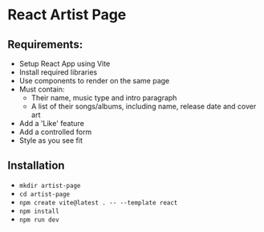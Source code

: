 # React Artist Page
## Requirements:
- Setup React App using Vite
- Install required libraries
- Use components to render on the same page
- Must contain:
    - Their name, music type and intro paragraph
    - A list of their songs/albums, including name, release date and cover art
- Add a 'Like' feature
- Add a controlled form
- Style as you see fit

## Installation
- `mkdir artist-page`
- `cd artist-page`
- `npm create vite@latest . -- --template react`
- `npm install`
- `npm run dev`

